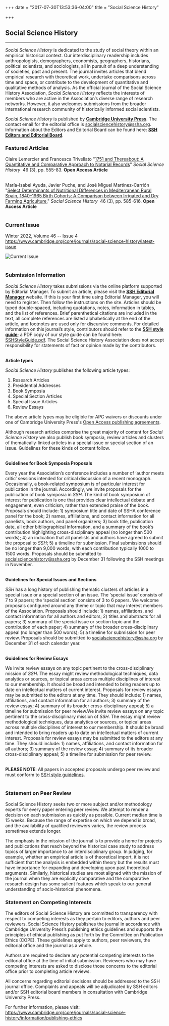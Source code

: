 +++
date = "2017-07-30T13:53:36-04:00"
title = "Social Science History"

+++

## **Social Science History**

<hr width=300; align=left> 

*Social Science History* is dedicated to the study of social theory within an empirical historical context. Our interdisciplinary readership includes anthropologists, demographers, economists, geographers, historians, political scientists, and sociologists, all in pursuit of a deep understanding of societies, past and present. The journal invites articles that blend empirical research with theoretical work, undertake comparisons across time and space, or contribute to the development of quantitative and qualitative methods of analysis. As the official journal of the Social Science History Association, *Social Science History* reflects the interests of members who are active in the Association’s diverse range of research networks. However, it also welcomes submissions from the broader international research community of historically informed social scientists.  

*Social Science History* is published by [**Cambridge University Press**](https://www.cambridge.org/core/journals/social-science-history). The contact email for the editorial office is <socialsciencehistory@ssha.org>. Information about the Editors and Editorial Board can be found here: [**SSH Editors and Editorial Board**](/editors_board/).  


### Featured Articles
  
Claire Lemercier and Francesca Trivellato "[1751 and Thereabout: A Quantitative and Comparative Approach to Notarial Records](https://doi.org/10.1017/ssh.2022.8)" *Social Science History* &nbsp;46 (3), pp. 555-83.  **Open Access Article**  
<br />

 María-Isabel Ayuda, Javier Puche, and José Miguel Martínez-Carrión "[Select Determinants of Nutritional Differences in Mediterranean Rural Spain, 1840–1965 Birth Cohorts: A Comparison between Irrigated and Dry Farming Agriculture.](https://doi.org/10.1017/ssh.2022.11)" *Social Science History* &nbsp;46 (3), pp. 585-616.  **Open Access Article**  
<br />
  
### Current Issue

Winter 2022, Volume 46 -- Issue 4  
https://www.cambridge.org/core/journals/social-science-history/latest-issue  

![Current Issue](/images/SSH_46-4.jpg)  
<br />

### Submission Information

*Social Science History* takes submissions via the online platform supported by Editorial Manager. To submit an article, please visit the [**SSH Editorial Manager**](https://www.editorialmanager.com/ssha/default.aspx) website. If this is your first time using Editorial Manager, you will need to register. Then follow the instructions on the site. Articles should be typed double-spaced, including quotations, notes, information in tables, and the list of references. Brief parenthetical citations are included in the text, all complete references are listed alphabetically at the end of the article, and footnotes are used only for discursive comments. For detailed information on this journal’s style, contributors should refer to the [**SSH style guide**](https://www.cambridge.org/core/journals/social-science-history/information/instructions-contributors); a PDF copy of our style guide can be found here: [SSHStyleGuide.pdf](https://ssha.org/files/SSHStyleGuide.pdf). The Social Science History Association does not accept responsibility for statements of fact or opinion made by the contributors.  
<br />

**Article types**  

<i>Social Science History</i> publishes the following article types:  

1.	Research Articles  
2.	Presidential Addresses  
3.	Book Symposia  
4.	Special Section Articles  
5.	Special Issue Articles  
6.	Review Essays  

The above article types may be eligible for APC waivers or discounts under one of Cambridge University Press's [Open Access publishing agreements](https://www.cambridge.org/core/services/open-access-policies/waivers-discounts).  

Although research articles comprise the great majority of content for <i>Social Science History</i> we also publish book symposia, review articles and clusters of thematically-linked articles in a special issue or special section of an issue. Guidelines for these kinds of content follow.  
<br />

**Guidelines for Book Symposia Proposals**  

Every year the Association’s conference includes a number of ‘author meets critic’ sessions intended for critical discussion of a recent monograph. Occasionally, a book-related symposium is of particular interest for publication in the journal. Accordingly, we invite proposals for the publication of book symposia in <I>SSH</i>. The kind of book symposium of interest for publication is one that provides clear intellectual debate and engagement, even criticism, rather than extended praise of the book. Proposals should include: 1) symposium title and date of SSHA conference panel for the book; 2) names, affiliations, and contact information for all panelists, book authors, and panel organizers; 3) book title, publication date, all other bibliographical information, and a summary of the book’s contribution highlighting cross-disciplinary appeal (no longer than 500 words); 4) an indication that all panelists and authors have agreed to submit the proposal to <i>SSH</i>; 5) a timeline for submission. Final submissions should be no longer than 9,000 words, with each contribution typically 1000 to 1500 words. Proposals should be submitted to <socialsciencehistory@ssha.org> by December 31 following the SSH meetings in November.  
<br />

**Guidelines for Special Issues and Sections**  

<i>SSH</i> has a long history of publishing thematic clusters of articles in a special issue or a special section of an issue. The ‘special issue’ consists of 7 to 9 papers; the ‘special section’ consists of 3 to 6 papers. We welcome proposals configured around any theme or topic that may interest members of the Association. Proposals should include: 1) names, affiliations, and contact information for all authors and editors; 2) titles and abstracts for all papers; 3) summary of the special issue or section topic and the contribution of each paper; 4) summary of the broader cross-disciplinary appeal (no longer than 500 words); 5) a timeline for submission for peer review. Proposals should be submitted to <socialsciencehistory@ssha.org> by December 31 of each calendar year.  
<br />

**Guidelines for Review Essays**  

We invite review essays on any topic pertinent to the cross-disciplinary mission of <i>SSH</i>. The essay might review methodological techniques, data analytics or sources, or topical areas across multiple disciplines of interest to our membership. It should be broad and intended to bring readers up to date on intellectual matters of current interest. Proposals for review essays may be submitted to the editors at any time. They should include: 1) names, affiliations, and contact information for all authors; 3) summary of the review essay; 4) summary of its broader cross-disciplinary appeal; 5) a timeline for submission for peer review.We invite review essays on any topic pertinent to the cross-disciplinary mission of <i>SSH</i>. The essay might review methodological techniques, data analytics or sources, or topical areas across multiple disciplines of interest to our membership. It should be broad and intended to bring readers up to date on intellectual matters of current interest. Proposals for review essays may be submitted to the editors at any time. They should include: 1) names, affiliations, and contact information for all authors; 3) summary of the review essay; 4) summary of its broader cross-disciplinary appeal; 5) a timeline for submission for peer review.  
<br />

**PLEASE NOTE**: All papers in accepted proposals undergo peer review and must conform to [SSH style guidelines](https://ssha.org/files/SSHStyleGuide.pdf).  
<br />

### Statement on Peer Review  

Social Science History seeks two or more subject and/or methodology experts for every paper entering peer review. We attempt to render a decision on each submission as quickly as possible. Current median time is 15 weeks. Because the range of expertise on which we depend is broad, and the availability of qualified reviewers varies, the review process sometimes extends longer.  

The emphasis in the mission of the journal is to provide a home for projects and publications that reach beyond the historical case study to address topics of larger importance to an interdisciplinary group. In judging, for example, whether an empirical article is of theoretical import, it is not sufficient that the analysis is embedded within theory but the results must have importance for expanding and developing upon past theoretical arguments. Similarly, historical studies are most aligned with the mission of the journal when they are explicitly comparative and the comparative research design has some salient features which speak to our general understanding of socio-historical phenomena.  

### Statement on Competing Interests  

The editors of Social Science History are committed to transparency with respect to competing interests as they pertain to editors, authors and peer reviewers. Social Science History publishes the journal in accordance with Cambridge University Press’s publishing ethics guidelines and supports the principles of ethical publishing as put forth by the Committee on Publication Ethics (COPE). These guidelines apply to authors, peer reviewers, the editorial office and the journal as a whole.

Authors are required to declare any potential competing interests to the editorial office at the time of initial submission. Reviewers who may have competing interests are asked to disclose those concerns to the editorial office prior to completing article reviews.

All concerns regarding editorial decisions should be addressed to the SSH journal office. Complaints and appeals will be adjudicated by SSH editors and/or SSH editorial board members in consultation with Cambridge University Press.

For further information, please visit: https://www.cambridge.org/core/journals/social-science-history/information/publishing-ethics  
<br />